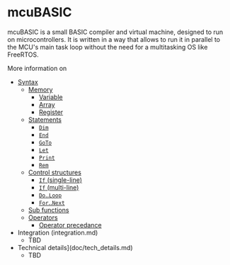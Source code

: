 # mcuBASIC

mcuBASIC is a small BASIC compiler and virtual machine, designed to run on microcontrollers. It is written in a way that allows to run it in parallel to the MCU's main task loop without the need for a multitasking OS like FreeRTOS.

More information on
* [Syntax](doc/syntax.md)
  * [Memory](doc/syntax.md#memory)
    * [Variable](doc/syntax.md#variable)
    * [Array](doc/syntax.md#arrays)
    * [Register](doc/syntax.md#registers)
  * [Statements](doc/syntax.md#statements)
    * [`Dim`](doc/syntax.md#dim)
    * [`End`](doc/syntax.md#end)
    * [`GoTo`](doc/syntax.md#goto)
    * [`Let`](doc/syntax.md#let)
    * [`Print`](doc/syntax.md#print)
    * [`Rem`](doc/syntax.md#remarks)
  * [Control structures](doc/syntax.md#control-structures)
    * [`If` (single-line)](doc/syntax.md#if-single-line)
    * [`If` (multi-line)](doc/syntax.md#if-multi-line)
    * [`Do`..`Loop`](doc/syntax.md#do--loop)
    * [`For`..`Next`](doc/syntax.md#for--next)
  * [Sub functions](doc/syntax.md#sub-functions)
  * [Operators](doc/syntax.md#operators)
    * [Operator precedance](doc/syntax.md#operator-precedance)
* Integration (integration.md)
  * TBD
* Technical details](doc/tech_details.md)
  * TBD
